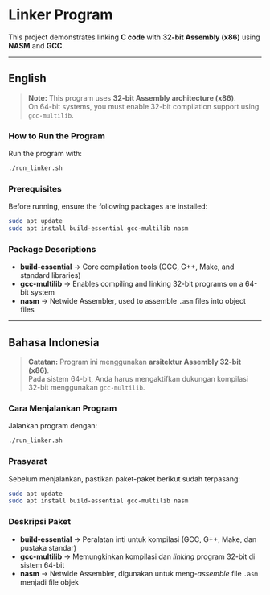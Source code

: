 # Linker Program

This project demonstrates linking **C code** with **32-bit Assembly (x86)** using **NASM** and **GCC**.

---

## English

> **Note:** This program uses **32-bit Assembly architecture (x86)**.  
> On 64-bit systems, you must enable 32-bit compilation support using `gcc-multilib`.

### How to Run the Program

Run the program with:

```bash
./run_linker.sh
```

### Prerequisites

Before running, ensure the following packages are installed:

```bash
sudo apt update
sudo apt install build-essential gcc-multilib nasm
```

### Package Descriptions

- **build-essential** → Core compilation tools (GCC, G++, Make, and standard libraries)
- **gcc-multilib** → Enables compiling and linking 32-bit programs on a 64-bit system
- **nasm** → Netwide Assembler, used to assemble `.asm` files into object files

---

## Bahasa Indonesia

> **Catatan:** Program ini menggunakan **arsitektur Assembly 32-bit (x86)**.  
> Pada sistem 64-bit, Anda harus mengaktifkan dukungan kompilasi 32-bit menggunakan `gcc-multilib`.

### Cara Menjalankan Program

Jalankan program dengan:

```bash
./run_linker.sh
```

### Prasyarat

Sebelum menjalankan, pastikan paket-paket berikut sudah terpasang:

```bash
sudo apt update
sudo apt install build-essential gcc-multilib nasm
```

### Deskripsi Paket

- **build-essential** → Peralatan inti untuk kompilasi (GCC, G++, Make, dan pustaka standar)
- **gcc-multilib** → Memungkinkan kompilasi dan *linking* program 32-bit di sistem 64-bit
- **nasm** → Netwide Assembler, digunakan untuk meng-*assemble* file `.asm` menjadi file objek
